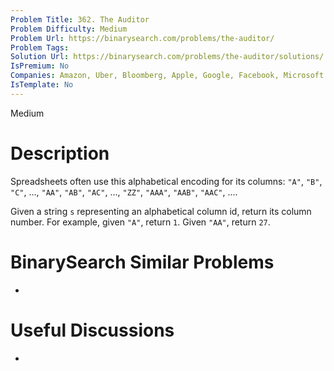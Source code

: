 ```yaml
---
Problem Title: 362. The Auditor
Problem Difficulty: Medium
Problem Url: https://binarysearch.com/problems/the-auditor/
Problem Tags: 
Solution Url: https://binarysearch.com/problems/the-auditor/solutions/
IsPremium: No
Companies: Amazon, Uber, Bloomberg, Apple, Google, Facebook, Microsoft
IsTemplate: No
---
```


<span style="color: ;">Medium</span>

# Description

Spreadsheets often use this alphabetical encoding for its columns: `"A"`, `"B"`, `"C"`, ..., `"AA"`, `"AB"`, `"AC"`, ..., `"ZZ"`, `"AAA"`, `"AAB"`, `"AAC"`, ....

Given a string `s` representing an alphabetical column id, return its column number. For example, given `"A"`, return `1`. Given `"AA"`, return `27`.

# BinarySearch Similar Problems

- []()

# Useful Discussions

- []()
